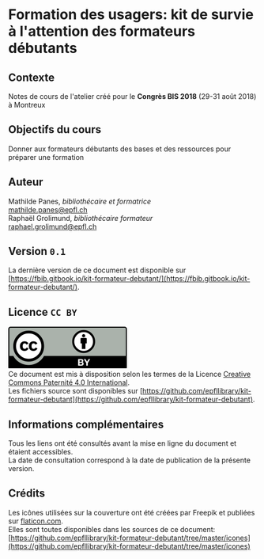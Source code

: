 # Formation des usagers: kit de survie à l'attention des formateurs débutants


## Contexte
Notes de cours de l'atelier créé pour le **Congrès BIS 2018** (29-31 août 2018) à Montreux


## Objectifs du cours

Donner aux formateurs débutants des bases et des ressources pour préparer une formation

## Auteur
Mathilde Panes, *bibliothécaire et formatrice*   
[mathilde.panes@epfl.ch](mailto:mathilde.panes@epfl.ch)   
Raphaël Grolimund, *bibliothécaire formateur*   
[raphael.grolimund@epfl.ch](mailto:raphael.grolimund@epfl.ch)   


## Version `0.1`
La dernière version de ce document est disponible sur [https://fbib.gitbook.io/kit-formateur-debutant/](https://fbib.gitbook.io/kit-formateur-debutant/).   


## Licence `CC BY`
![logo CC-BY](icones/by.svg)   
Ce document est mis à disposition selon les termes de la Licence [Creative Commons Paternité 4.0 International](http://creativecommons.org/licenses/by/4.0/deed.fr).   
Les fichiers source sont disponibles sur [https://github.com/epfllibrary/kit-formateur-debutant](https://github.com/epfllibrary/kit-formateur-debutant).   

## Informations complémentaires
Tous les liens ont été consultés avant la mise en ligne du document et étaient accessibles.   
La date de consultation correspond à la date de publication de la présente version.   

## Crédits
Les icônes utilisées sur la couverture ont été créées par Freepik et publiées sur [flaticon.com](icones/license.html).   
Elles sont toutes disponibles dans les sources de ce document: [https://github.com/epfllibrary/kit-formateur-debutant/tree/master/icones](https://github.com/epfllibrary/kit-formateur-debutant/tree/master/icones)
